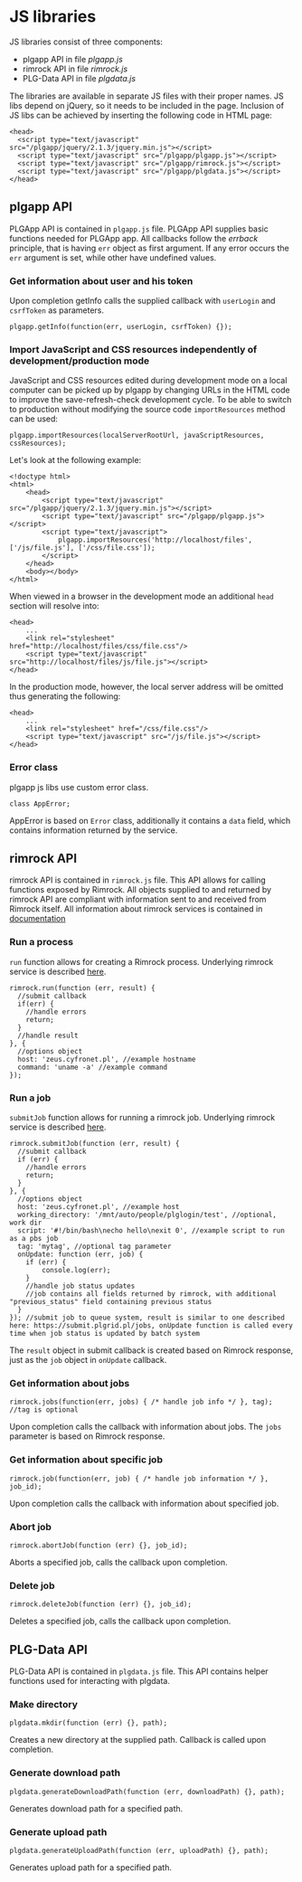 # JS libraries

JS libraries consist of three components:

 * plgapp API in file *plgapp.js*
 * rimrock API in file *rimrock.js*
 * PLG-Data API in file *plgdata.js*

The libraries are available in separate JS files with their proper names. JS libs depend on jQuery,
so it needs to be included in the page. Inclusion of JS libs can be achieved by inserting
the following code in HTML page:

```
<head>
  <script type="text/javascript" src="/plgapp/jquery/2.1.3/jquery.min.js"></script>
  <script type="text/javascript" src="/plgapp/plgapp.js"></script>
  <script type="text/javascript" src="/plgapp/rimrock.js"></script>
  <script type="text/javascript" src="/plgapp/plgdata.js"></script>
</head>
```

## plgapp API

PLGApp API is contained in `plgapp.js` file. PLGApp API supplies
basic functions needed for PLGApp app. All callbacks follow the
*errback* principle, that is having `err` object as first
argument. If any error occurs the `err` argument is set, while
other have undefined values.

### Get information about user and his token

Upon completion getInfo calls the supplied callback with `userLogin`
and `csrfToken` as parameters.

```
plgapp.getInfo(function(err, userLogin, csrfToken) {});
```

### Import JavaScript and CSS resources independently of development/production mode

JavaScript and CSS resources edited during development mode on a local computer can be picked up by plgapp by changing URLs in the HTML code
to improve the save-refresh-check development cycle. To be able to switch to production without modifying the source code `importResources`
method can be used:

```
plgapp.importResources(localServerRootUrl, javaScriptResources, cssResources);
```

Let's look at the following example:

```
<!doctype html>
<html>
    <head>
        <script type="text/javascript" src="/plgapp/jquery/2.1.3/jquery.min.js"></script>
        <script type="text/javascript" src="/plgapp/plgapp.js"></script>
        <script type="text/javascript">
        	plgapp.importResources('http://localhost/files', ['/js/file.js'], ['/css/file.css']);
        </script>
    </head>
    <body></body>
</html>
```

When viewed in a browser in the development mode an additional `head` section will resolve into:

```
<head>
	...
	<link rel="stylesheet" href="http://localhost/files/css/file.css"/>
    <script type="text/javascript" src="http://localhost/files/js/file.js"></script>
</head>
```

In the production mode, however, the local server address will be omitted thus generating the following:

```
<head>
	...
	<link rel="stylesheet" href="/css/file.css"/>
    <script type="text/javascript" src="/js/file.js"></script>
</head>
```

### Error class

plgapp js libs use custom error class.

```
class AppError;
```

AppError is based on `Error` class, additionally it contains a `data`
field, which contains information returned by the service.

## rimrock API

rimrock API is contained in `rimrock.js` file. This API allows for
calling functions exposed by Rimrock. All objects supplied to and returned
by rimrock API are compliant with information sent to and received
from Rimrock itself. All information about rimrock services is contained in
[documentation](https://submit.plgrid.pl/processes)

### Run a process

`run` function allows for creating a Rimrock process. Underlying rimrock
service is described [here](https://submit.plgrid.pl/processes).

```
rimrock.run(function (err, result) {
  //submit callback
  if(err) {
    //handle errors
    return;
  }
  //handle result
}, {
  //options object
  host: 'zeus.cyfronet.pl', //example hostname
  command: 'uname -a' //example command
});
```



### Run a job

`submitJob` function allows for running a rimrock job. Underlying rimrock
service is described [here](https://submit.plgrid.pl/jobs).

```
rimrock.submitJob(function (err, result) {
  //submit callback
  if (err) {
    //handle errors
    return;
  }
}, {
  //options object
  host: 'zeus.cyfronet.pl', //example host
  working_directory: '/mnt/auto/people/plglogin/test', //optional, work dir
  script: '#!/bin/bash\necho hello\nexit 0', //example script to run as a pbs job
  tag: 'mytag', //optional tag parameter
  onUpdate: function (err, job) {
    if (err) {
        console.log(err);
    }
    //handle job status updates
    //job contains all fields returned by rimrock, with additional "previous_status" field containing previous status
  }
}); //submit job to queue system, result is similar to one described here: https://submit.plgrid.pl/jobs, onUpdate function is called every time when job status is updated by batch system
```

The `result` object in submit callback is created based on Rimrock response, just as the `job` object in `onUpdate` callback.

### Get information about jobs

```
rimrock.jobs(function(err, jobs) { /* handle job info */ }, tag); //tag is optional
```

Upon completion calls the callback with information about jobs. The `jobs` parameter is based on Rimrock response.

### Get information about specific job

```
rimrock.job(function(err, job) { /* handle job information */ }, job_id);
```

Upon completion calls the callback with information about specified job.

### Abort job

```
rimrock.abortJob(function (err) {}, job_id);
```

Aborts a specified job, calls the callback upon completion.

### Delete job

```
rimrock.deleteJob(function (err) {}, job_id);
```

Deletes a specified job, calls the callback upon completion.

## PLG-Data API

PLG-Data API is contained in `plgdata.js` file. This API contains
helper functions used for interacting with plgdata.

### Make directory

```
plgdata.mkdir(function (err) {}, path);
```

Creates a new directory at the supplied path. Callback is called upon completion.

### Generate download path

```
plgdata.generateDownloadPath(function (err, downloadPath) {}, path);
```

Generates download path for a specified path.

### Generate upload path

```
plgdata.generateUploadPath(function (err, uploadPath) {}, path);
```

Generates upload path for a specified path.
